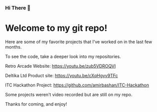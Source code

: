 ### Hi There 👋 
# Welcome to my git repo!

Here are some of my favorite projects that I've worked on in the last few months.

To see the code, take a deeper look into my repositories.

Retro Arcade Website: https://youtu.be/zub5VDROQVI

Deltika Ltd Product site: https://youtu.be/cXqHgyv9TFc

ITC Hackathon Project: https://github.com/amirbashan/ITC-Hackathon

Some projects weren't video recorded but are still on my repo.

Thanks for coming, and enjoy!
